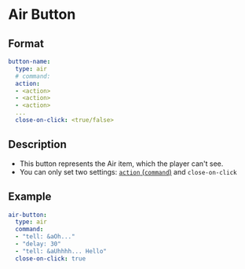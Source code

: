 # Air Button

## Format
```yaml
button-name:
  type: air
  # command:
  action:
  - <action>
  - <action>
  - <action>
  ...
  close-on-click: <true/false>
```

## Description
* This button represents the Air item, which the player can't see.
* You can only set two settings: [`action` (`command`)](../Action.md) and `close-on-click`

## Example
```yaml
air-button:
  type: air
  command:
  - "tell: &aOh..."
  - "delay: 30"
  - "tell: &aUhhhh... Hello"
  close-on-click: true
```